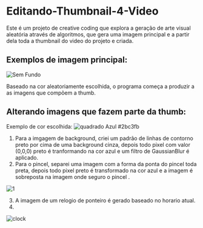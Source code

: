 # Editando-Thumbnail-4-Video
Este é um projeto de creative coding que explora a geração de arte visual aleatória através de algoritmos, que gera uma imagem principal e a partir dela toda a thumbnail do video do projeto e criada.

## Exemplos de imagem principal: 

![Sem Fundo](https://github.com/AntonioABLima/Editando-Thumbnail-4-Video/assets/104531655/16497213-c522-4b7a-b115-f37eddd1b211)

Baseado na cor aleatoriamente escolhida, o programa começa a produzir a as imagens que compõem a thumb.

## Alterando imagens que fazem parte da thumb: 
Exemplo de cor escolhida: ![quadrado Azul](https://github.com/AntonioABLima/Editando-Thumbnail-4-Video/assets/104531655/50d41371-f43a-4392-a135-e3a6f916191d) #2bc3fb

1. Para a imgagem de background, criei um padrão de linhas de contorno preto por cima de uma background cinza, depois todo pixel com valor (0,0,0) preto é tranformando na cor azul e um filtro de GaussianBlur é aplicado.
2. Para o pincel, separei uma imagem com a forma da ponta do pincel toda preta, depois todo pixel preto é transformado na cor azul e a imagem é sobreposta na imagem onde seguro o pincel .

![1](https://github.com/AntonioABLima/Editando-Thumbnail-4-Video/assets/104531655/bce5aadd-9869-4e45-a6ab-8cfb1013f3ec)

3. A imagem de um relogio de ponteiro é gerado baseado no horario atual.
4. 
![clock](https://github.com/AntonioABLima/Editando-Thumbnail-4-Video/assets/104531655/02e25b1f-a228-4e2e-8c56-78976fd94ad9)
